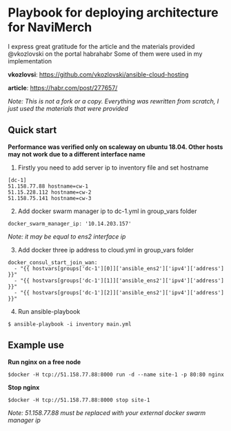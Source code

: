 # Playbook for deploying architecture for NaviMerch

I express great gratitude for the article and the materials provided @vkozlovski on the portal habrahabr
Some of them were used in my implementation

**vkozlovsi**: https://github.com/vkozlovski/ansible-cloud-hosting

**article**: https://habr.com/post/277657/

*Note: This is not a fork or a copy. Everything was rewritten from scratch, I just used the materials that were provided*


## Quick start

**Performance was verified only on scaleway on ubuntu 18.04.
Other hosts may not work due to a different interface name**


1. Firstly you need to add server ip to inventory file and set hostname
```
[dc-1]
51.158.77.88 hostname=cw-1 
51.15.228.112 hostname=cw-2 
51.158.75.141 hostname=cw-3 
```

2. Add docker swarm manager ip to dc-1.yml in group_vars folder
```
docker_swarm_manager_ip: '10.14.203.157'
```
*Note: it may be equal to ens2 interface ip*

3. Add docker three ip address to cloud.yml in group_vars folder
```
docker_consul_start_join_wan:
  - "{{ hostvars[groups['dc-1'][0]]['ansible_ens2']['ipv4']['address'] }}"
  - "{{ hostvars[groups['dc-1'][1]]['ansible_ens2']['ipv4']['address'] }}"
  - "{{ hostvars[groups['dc-1'][2]]['ansible_ens2']['ipv4']['address'] }}"
```
4. Run ansible-playbook
```
$ ansible-playbook -i inventory main.yml
```
## Example use
**Run nginx on a free node**
```
$docker -H tcp://51.158.77.88:8000 run -d --name site-1 -p 80:80 nginx
```

**Stop nginx**
```
$docker -H tcp://51.158.77.88:8000 stop site-1
```

*Note: 51.158.77.88 must be replaced with your external docker swarm manager ip*
